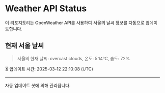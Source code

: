
# Weather API Status

이 리포지토리는 OpenWeather API를 사용하여 서울의 날씨 정보를 자동으로 업데이트합니다.

## 현재 서울 날씨
> 서울의 현재 날씨: overcast clouds, 온도: 5.14°C, 습도: 72%

⏳ 업데이트 시간: 2025-03-12 22:10:08 (UTC)

---
자동 업데이트 봇에 의해 관리됩니다.

